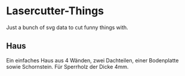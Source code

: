 # Lasercutter-Things
Just a bunch of svg data to cut funny things with.

## Haus
Ein einfaches Haus aus 4 Wänden, zwei Dachteilen, einer Bodenplatte sowie Schornstein. Für Sperrholz der Dicke 4mm.
